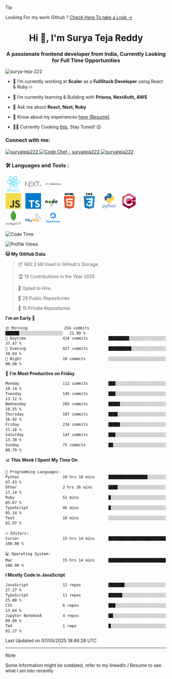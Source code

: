 > [!TIP]
> Looking For my work Github ? [Check Here To take a Look ->](https://github.com/suryateja-7)


<h1 align="center">Hi 👋, I'm Surya Teja Reddy</h1>
<h3 align="center">A passionate frontend developer from India, Currently Looking for Full Time Opportunities</h3>

<p align="left"> <img src="https://komarev.com/ghpvc/?username=surya-teja-222&label=Profile%20views&color=0e75b6&style=flat" alt="surya-teja-222" /> </p>

-   🔭 I’m currently working at **Scaler** as a **FullStack Developer** using React & Ruby 🔥

-   🌱 I’m currently learning & Building with **Prisma, NextAuth, AWS**

-   💬 Ask me about **React, Next, Ruby**

-   📄 Know about my experiences [here (Resume)](https://suryaa-codes.vercel.app/resume)

-   🧑‍🍳 Currently Cooking [this](https://suryaa-codes.vercel.app/), Stay Tuned! 😉

<h3 align="left">Connect with me:</h3>
<p align="left">
    <a href="https://linkedin.com/in/suryateja222" target="blank">
        <img align="center"
            src="https://raw.githubusercontent.com/rahuldkjain/github-profile-readme-generator/master/src/images/icons/Social/linked-in-alt.svg"
            alt="suryateja222"
            height="40"
            width="40"
        />
    </a>
    <a href="https://www.codechef.com/users/suryateja222" target="blank">
    <img align="center"
            src="https://d2beiqkhq929f0.cloudfront.net/public_assets/assets/000/073/618/original/Codechef_icon.jpg" alt="Code Chef - suryateja222" height="40"
            width="40" />
    </a>
    <a href="https://www.leetcode.com/suryateja222" target="blank"><img align="center"
            src="https://raw.githubusercontent.com/rahuldkjain/github-profile-readme-generator/master/src/images/icons/Social/leet-code.svg"
            alt="suryateja222" height="40" width="40" /></a>
</p>

### 🛠️  Languages and Tools :


<div id="frameworks">
    <img src="icons_readme/react.svg" title="react" alt="react" width="50" height="50"  />&nbsp;&nbsp;
    <img src="icons_readme/nextjs.svg" title="nextjs" alt="next" width="50" height="50"  />&nbsp;&nbsp;
    <img src="icons_readme/tailwindcss.svg" title="tailwindcss" alt="tailwindcss" width="50" height="50"  />&nbsp;&nbsp;
</div>


<div id="languages-oops" >
    <img src="icons_readme/javascript.svg" title="javascript" alt="javascript" width="50" height="50"  />&nbsp;&nbsp;
     <img src="https://raw.githubusercontent.com/devicons/devicon/master/icons/typescript/typescript-original.svg" title="Typescript" alt="Typescript" width="50" height="50"  />&nbsp;&nbsp;
     <img src="https://raw.githubusercontent.com/devicons/devicon/master/icons/nodejs/nodejs-original-wordmark.svg"
      alt="nodejs" width="40" height="40" />&nbsp;&nbsp;
    <img src="icons_readme/html5.svg" title="HTML5" alt="html5" width="50" height="50"  />&nbsp;&nbsp;
    <img src="icons_readme/css3.svg" title="CSS3" alt="CSS3" width="50" height="50"  />&nbsp;&nbsp;
    <img src="icons_readme/python.svg" title="Python" alt="python" width="50" height="50"  />&nbsp;&nbsp;
    <img src="icons_readme/cpp.svg" title="cpp" alt="cpp" width="50" height="50"  />&nbsp;&nbsp;
</div>

<div id="languages-dbs">
    <img src="icons_readme/mongodb.svg" title="Mongodb" alt="Mongodb" width="50" height="50"  />&nbsp;&nbsp;
    <img src="icons_readme/mysql.svg" title="MySql" alt="Mysql" width="50" height="50"  />&nbsp;&nbsp;
    <img src="icons_readme/digitalocean.svg" title="DigitalOcean" alt="DigitalOcean" width="50" height="50"  />&nbsp;&nbsp;



<!--START_SECTION:waka-->
![Code Time](http://img.shields.io/badge/Code%20Time-1%2C094%20hrs%2017%20mins-blue)

![Profile Views](http://img.shields.io/badge/Profile%20Views-0-blue)

**🐱 My GitHub Data** 

> 📦 682.2 kB Used in GitHub's Storage 
 > 
> 🏆 19 Contributions in the Year 2025
 > 
> 💼 Opted to Hire
 > 
> 📜 29 Public Repositories 
 > 
> 🔑 15 Private Repositories 
 > 
**I'm an Early 🐤** 

```text
🌞 Morning                254 commits         ██████░░░░░░░░░░░░░░░░░░░   22.99 % 
🌆 Daytime                414 commits         █████████░░░░░░░░░░░░░░░░   37.47 % 
🌃 Evening                427 commits         ██████████░░░░░░░░░░░░░░░   38.64 % 
🌙 Night                  10 commits          ░░░░░░░░░░░░░░░░░░░░░░░░░   00.90 % 
```
📅 **I'm Most Productive on Friday** 

```text
Monday                   112 commits         ███░░░░░░░░░░░░░░░░░░░░░░   10.14 % 
Tuesday                  145 commits         ███░░░░░░░░░░░░░░░░░░░░░░   13.12 % 
Wednesday                205 commits         █████░░░░░░░░░░░░░░░░░░░░   18.55 % 
Thursday                 187 commits         ████░░░░░░░░░░░░░░░░░░░░░   16.92 % 
Friday                   234 commits         █████░░░░░░░░░░░░░░░░░░░░   21.18 % 
Saturday                 147 commits         ███░░░░░░░░░░░░░░░░░░░░░░   13.30 % 
Sunday                   75 commits          ██░░░░░░░░░░░░░░░░░░░░░░░   06.79 % 
```


📊 **This Week I Spent My Time On** 

```text
💬 Programming Languages: 
Python                   10 hrs 16 mins      █████████████████░░░░░░░░   67.43 % 
Other                    2 hrs 36 mins       ████░░░░░░░░░░░░░░░░░░░░░   17.14 % 
Ruby                     51 mins             █░░░░░░░░░░░░░░░░░░░░░░░░   05.67 % 
TypeScript               46 mins             █░░░░░░░░░░░░░░░░░░░░░░░░   05.14 % 
Text                     18 mins             ░░░░░░░░░░░░░░░░░░░░░░░░░   01.97 % 

🔥 Editors: 
Cursor                   15 hrs 14 mins      █████████████████████████   100.00 % 

💻 Operating System: 
Mac                      15 hrs 14 mins      █████████████████████████   100.00 % 
```

**I Mostly Code in JavaScript** 

```text
JavaScript               12 repos            ███████░░░░░░░░░░░░░░░░░░   27.27 % 
TypeScript               11 repos            ██████░░░░░░░░░░░░░░░░░░░   25.00 % 
CSS                      6 repos             ███░░░░░░░░░░░░░░░░░░░░░░   13.64 % 
Jupyter Notebook         4 repos             ██░░░░░░░░░░░░░░░░░░░░░░░   09.09 % 
TeX                      1 repo              █░░░░░░░░░░░░░░░░░░░░░░░░   02.27 % 
```




 Last Updated on 07/05/2025 18:46:28 UTC
<!--END_SECTION:waka-->

---


> [!NOTE]
> Some Information might be outdated, refer to my linkedIn / Resume to see what I am into recently
